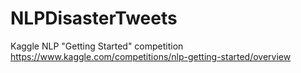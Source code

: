 # NLPDisasterTweets
Kaggle NLP "Getting Started" competition  
https://www.kaggle.com/competitions/nlp-getting-started/overview
